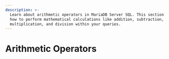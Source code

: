 ```yaml
---
description: >-
  Learn about arithmetic operators in MariaDB Server SQL. This section details
  how to perform mathematical calculations like addition, subtraction,
  multiplication, and division within your queries.
---
```


# Arithmetic Operators

